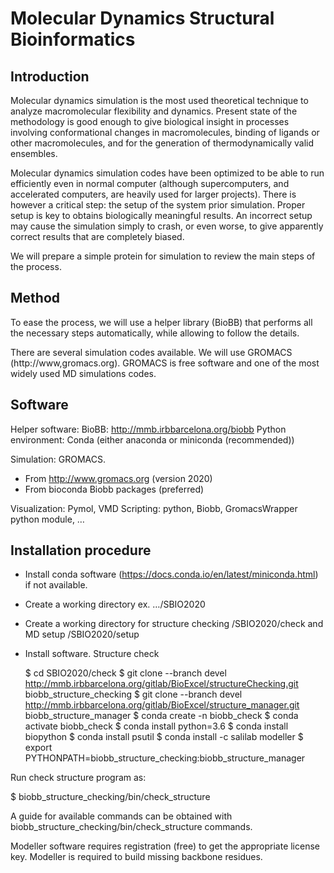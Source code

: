 # Molecular Dynamics Structural Bioinformatics

## Introduction

Molecular dynamics simulation is the most used theoretical technique to analyze macromolecular flexibility and dynamics. Present state of the methodology is good enough to give biological insight in processes involving conformational changes in macromolecules, binding of ligands or other macromolecules, and for the generation of thermodynamically valid ensembles.

Molecular dynamics simulation codes have been optimized to be able to run efficiently even in normal computer (although supercomputers, and accelerated computers, are heavily used for larger projects). There is however a critical step: the setup of the system prior simulation. Proper setup is key to obtains biologically meaningful results. An incorrect setup may cause the simulation simply to crash, or even worse, to give apparently correct results that are completely biased.

We will prepare a simple protein for simulation to review the main steps of the process.

## Method

To ease the process, we will use a helper library (BioBB) that performs all the necessary steps automatically, while allowing to follow the details. 

There are several simulation codes available. We will use GROMACS (http://www,gromacs.org). GROMACS is free software and one of the most widely used MD simulations codes. 

## Software

Helper software: BioBB: http://mmb.irbbarcelona.org/biobb
Python environment: Conda (either anaconda or miniconda (recommended))

Simulation: GROMACS.
- From http://www.gromacs.org (version 2020)
- From bioconda Biobb packages (preferred)

Visualization: Pymol, VMD
Scripting: python, Biobb, GromacsWrapper python module, …

## Installation procedure

- Install conda software (https://docs.conda.io/en/latest/miniconda.html) if not available.
- Create a working directory ex. …/SBIO2020
- Create a working directory for structure checking /SBIO2020/check and MD setup /SBIO2020/setup
- Install software. Structure check

  $ cd SBIO2020/check
  $ git clone --branch devel http://mmb.irbbarcelona.org/gitlab/BioExcel/structureChecking.git biobb_structure_checking
  $ git clone --branch devel http://mmb.irbbarcelona.org/gitlab/BioExcel/structure_manager.git biobb_structure_manager
  $ conda create -n biobb_check
  $ conda activate biobb_check
  $ conda install python=3.6
  $ conda install biopython
  $ conda install psutil
  $ conda install -c salilab modeller
  $ export PYTHONPATH=biobb_structure_checking:biobb_structure_manager
  
Run check structure program as:

  $ biobb_structure_checking/bin/check_structure
 
A guide for available commands can be obtained with biobb_structure_checking/bin/check_structure commands.

Modeller software requires registration (free) to get the appropriate license key. Modeller is required to build missing backbone residues.


